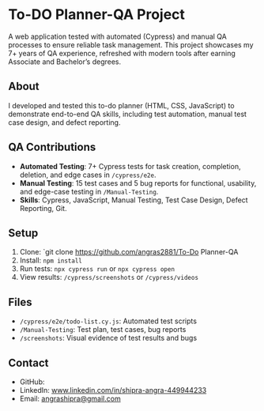 
# To-DO Planner-QA Project
A web application tested with automated (Cypress) and manual QA processes to ensure reliable task management. This project showcases my 7+ years of QA experience, refreshed with modern tools after earning Associate and Bachelor’s degrees.

## About
I developed and tested this to-do planner (HTML, CSS, JavaScript) to demonstrate end-to-end QA skills, including test automation, manual test case design, and defect reporting.

## QA Contributions
- **Automated Testing**: 7+ Cypress tests for task creation, completion, deletion, and edge cases in `/cypress/e2e`.
- **Manual Testing**: 15 test cases and 5 bug reports for functional, usability, and edge-case testing in `/Manual-Testing`.
- **Skills**: Cypress, JavaScript, Manual Testing, Test Case Design, Defect Reporting, Git.

## Setup
1. Clone: `git clone https://github.com/angras2881/To-Do Planner-QA
2. Install: `npm install`
3. Run tests: `npx cypress run` or `npx cypress open`
4. View results: `/cypress/screenshots` or `/cypress/videos`

## Files
- `/cypress/e2e/todo-list.cy.js`: Automated test scripts
- `/Manual-Testing`: Test plan, test cases, bug reports
- `/screenshots`: Visual evidence of test results and bugs

## Contact
- GitHub: 
- LinkedIn: www.linkedin.com/in/shipra-angra-449944233
- Email: angrashipra@gmail.com
